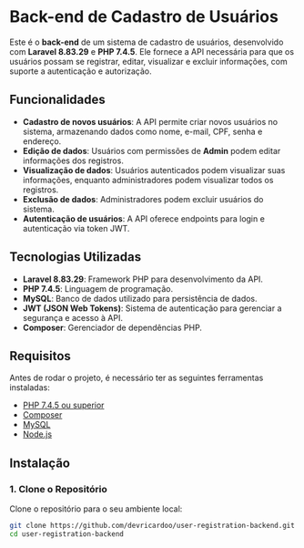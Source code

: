 # Back-end de Cadastro de Usuários

Este é o **back-end** de um sistema de cadastro de usuários, desenvolvido com **Laravel 8.83.29** e **PHP 7.4.5**. Ele fornece a API necessária para que os usuários possam se registrar, editar, visualizar e excluir informações, com suporte a autenticação e autorização.

## Funcionalidades

-   **Cadastro de novos usuários**: A API permite criar novos usuários no sistema, armazenando dados como nome, e-mail, CPF, senha e endereço.
-   **Edição de dados**: Usuários com permissões de **Admin** podem editar informações dos registros.
-   **Visualização de dados**: Usuários autenticados podem visualizar suas informações, enquanto administradores podem visualizar todos os registros.
-   **Exclusão de dados**: Administradores podem excluir usuários do sistema.
-   **Autenticação de usuários**: A API oferece endpoints para login e autenticação via token JWT.

## Tecnologias Utilizadas

-   **Laravel 8.83.29**: Framework PHP para desenvolvimento da API.
-   **PHP 7.4.5**: Linguagem de programação.
-   **MySQL**: Banco de dados utilizado para persistência de dados.
-   **JWT (JSON Web Tokens)**: Sistema de autenticação para gerenciar a segurança e acesso à API.
-   **Composer**: Gerenciador de dependências PHP.

## Requisitos

Antes de rodar o projeto, é necessário ter as seguintes ferramentas instaladas:

-   [PHP 7.4.5 ou superior](https://www.php.net/)
-   [Composer](https://getcomposer.org/)
-   [MySQL](https://www.mysql.com/)
-   [Node.js](https://nodejs.org/)

## Instalação

### 1. Clone o Repositório

Clone o repositório para o seu ambiente local:

```bash
git clone https://github.com/devricardoo/user-registration-backend.git
cd user-registration-backend
```
